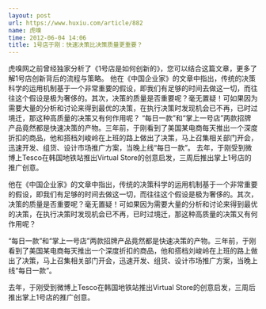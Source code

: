 ```yaml
---
layout: post
url: https://www.huxiu.com/article/882
name: 虎嗅
time: 2012-06-04 14:06
title: 1号店于刚：快速决策比决策质量更重要？
---
```

虎嗅网之前曾经独家分析了《1号店是如何创新的》，您可以结合这篇文章，更多了解1号店创新背后的流程与策略。 他在《中国企业家》的文章中指出，传统的决策科学的运用机制基于一个非常重要的假设，即我们有足够的时间去做这一切，而往往这个假设是极为奢侈的。其次，决策的质量是否重要呢？毫无置疑！可如果因为需要大量的分析和讨论来得到最优的决策，在执行决策时发现机会已不再，已时过境迁，那这种高质量的决策又有何作用呢？ “每日一款”和“掌上一号店”两款招牌产品竟然都是快速决策的产物。三年前，于刚看到了美国某电商每天推出一个深度折扣的商品，他和搭档刘峻岭在上班的路上做出了决策，马上召集相关部门开会，迅速开发、组货、设计市场推广方案，当晚上线“每日一款”。 去年，于刚受到微博上Tesco在韩国地铁站推出Virtual Store的创意启发，三周后推出掌上1号店的推广创意。

他在《中国企业家》的文章中指出，传统的决策科学的运用机制基于一个非常重要的假设，即我们有足够的时间去做这一切，而往往这个假设是极为奢侈的。其次，决策的质量是否重要呢？毫无置疑！可如果因为需要大量的分析和讨论来得到最优的决策，在执行决策时发现机会已不再，已时过境迁，那这种高质量的决策又有何作用呢？

“每日一款”和“掌上一号店”两款招牌产品竟然都是快速决策的产物。三年前，于刚看到了美国某电商每天推出一个深度折扣的商品，他和搭档刘峻岭在上班的路上做出了决策，马上召集相关部门开会，迅速开发、组货、设计市场推广方案，当晚上线“每日一款”。

去年，于刚受到微博上Tesco在韩国地铁站推出Virtual Store的创意启发，三周后推出掌上1号店的推广创意。

